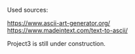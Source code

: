Used sources:  
  
https://www.ascii-art-generator.org/  
https://www.madeintext.com/text-to-ascii/  
  
Project3 is still under construction.  